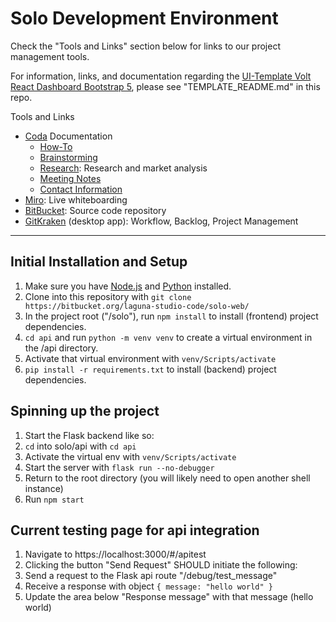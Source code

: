 # Solo Development Environment

Check the "Tools and Links" section below for links to our project management tools.

For information, links, and documentation regarding the [UI-Template Volt React Dashboard Bootstrap 5](https://demo.themesberg.com/volt-react-dashboard), please see "TEMPLATE_README.md" in this repo.

Tools and Links
* [Coda](https://coda.io/workspaces/ws-ERyqNAdO43/folders/fl-2lROoT0DSe) Documentation
    - [How-To](https://coda.io/d/Solo_dG1cBUnUJqt/How-Tos_su4hh)
    - [Brainstorming](https://coda.io/d/Brainstorming_dCfYig-P-D5/Untitled_subA-#_luB1H)
    - [Research](https://coda.io/d/Brainstorming_dCfYig-P-D5/Market-Analysis_subA-#_luB1H): Research and market analysis
    - [Meeting Notes](https://coda.io/d/Solo_dG1cBUnUJqt/Meetings_su104)
    - [Contact Information](https://coda.io/d/Directory_dK5VMvOwHIh/Directory_sudER#Members_tu04z/r4)
* [Miro](https://miro.com/app/dashboard/): Live whiteboarding
* [BitBucket](https://bitbucket.org/laguna-studio-code/solo-web/src/master/): Source code repository
* [GitKraken](https://www.gitkraken.com/) (desktop app): Workflow, Backlog, Project Management

---

## Initial Installation and Setup

1.  Make sure you have [Node.js](https://nodejs.org/en/) and [Python](https://python.org/) installed.
2. Clone into this repository with `git clone https://bitbucket.org/laguna-studio-code/solo-web/`
3.  In the project root ("/solo"), run `npm install` to install (frontend) project dependencies.
4. `cd api` and run `python -m venv venv` to create a virtual environment in the /api directory.
5. Activate that virtual environment with `venv/Scripts/activate`
6. `pip install -r requirements.txt` to install (backend) project dependencies.


## Spinning up the project

1. Start the Flask backend like so:
  1. `cd` into solo/api with `cd api`
  2. Activate the virtual env with `venv/Scripts/activate`
  3. Start the server with `flask run --no-debugger`
  4. Return to the root directory (you will likely need to open another shell instance)
2. Run `npm start`


## Current testing page for api integration

1. Navigate to https://localhost:3000/#/apitest
2. Clicking the button "Send Request" SHOULD initiate the following:
  1. Send a request to the Flask api route "/debug/test_message"
  2. Receive a response with object `{ message: "hello world" }`
  3. Update the area below "Response message" with that message (hello world)  




